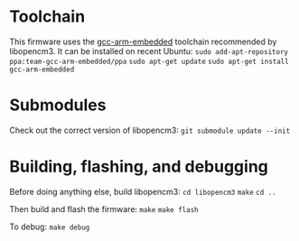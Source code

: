 # Toolchain
This firmware uses the
[gcc-arm-embedded](https://launchpad.net/gcc-arm-embedded) toolchain
recommended by libopencm3.  It can be installed on recent Ubuntu:
`sudo add-apt-repository ppa:team-gcc-arm-embedded/ppa`
`sudo apt-get update`
`sudo apt-get install gcc-arm-embedded`

# Submodules
Check out the correct version of libopencm3:
`git submodule update --init`

# Building, flashing, and debugging
Before doing anything else, build libopencm3:
`cd libopencm3`
`make`
`cd ..`

Then build and flash the firmware:
`make`
`make flash`

To debug:
`make debug`

